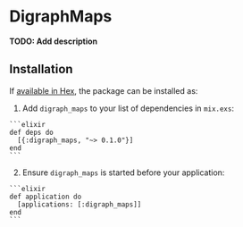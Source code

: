 # DigraphMaps

**TODO: Add description**

## Installation

If [available in Hex](https://hex.pm/docs/publish), the package can be installed as:

  1. Add `digraph_maps` to your list of dependencies in `mix.exs`:

    ```elixir
    def deps do
      [{:digraph_maps, "~> 0.1.0"}]
    end
    ```

  2. Ensure `digraph_maps` is started before your application:

    ```elixir
    def application do
      [applications: [:digraph_maps]]
    end
    ```

